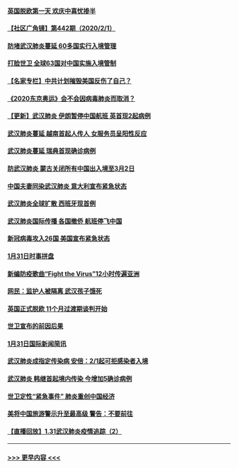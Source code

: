 #### [英国脱欧第一天 欢庆中喜忧掺半](../pages/prog202/a102766971.md?t=02020944) 
#### [【社区广角镜】第442期（2020/2/1）](../pages/prog202/a102766826.md?t=02020944) 
#### [防堵武汉肺炎蔓延  60多国实行入境管理](../pages/prog202/a102766756.md?t=02020944) 
#### [打脸世卫 全球63国对中国实施入境管制](../pages/prog202/a102766497.md?t=02020944) 
#### [【名家专栏】中共计划摧毁美国反伤了自己？](../pages/prog202/a102766174.md?t=02020944) 
#### [《2020东京奥运》会不会因病毒肺炎而取消？](../pages/prog202/a102766393.md?t=02020944) 
#### [【更新】武汉肺炎 伊朗暂停中国航班 英首现2起病例](../pages/prog202/a102758911.md?t=02020944) 
#### [武汉肺炎蔓延  越南首起人传人 女服务员呈阳性反应](../pages/prog202/a102766314.md?t=02020944) 
#### [武汉肺炎蔓延 瑞典首现确诊病例](../pages/prog202/a102766272.md?t=02020944) 
#### [防武汉肺炎 蒙古关闭所有中国出入境至3月2日](../pages/prog202/a102766187.md?t=02020944) 
#### [中国夫妻同染武汉肺炎 意大利宣布紧急状态](../pages/prog202/a102766160.md?t=02020944) 
#### [武汉肺炎全球扩散 西班牙现首例](../pages/prog202/a102766142.md?t=02020944) 
#### [武汉肺炎国际传播 各国撤侨 航班停飞中国](../pages/prog202/a102765851.md?t=02020944) 
#### [新冠病毒攻入26国 美国宣布紧急状态](../pages/prog202/a102766042.md?t=02020944) 
#### [1月31日时事拼盘](../pages/prog202/a102766004.md?t=02020944) 
#### [新编防疫歌曲“Fight the Virus”12小时传遍亚洲](../pages/prog202/a102765868.md?t=02020944) 
#### [网民：监护人被隔离 武汉孩子饿死](../pages/prog202/a102765833.md?t=02020944) 
#### [英国正式脱欧 11个月过渡期谈判开始](../pages/prog202/a102765740.md?t=02020944) 
#### [世卫宣布的前因后果](../pages/prog202/a102765616.md?t=02020944) 
#### [1月31日国际新闻简讯](../pages/prog202/a102765520.md?t=02020944) 
#### [武汉肺炎成指定传染病 安倍：2/1起可拒感染者入境](../pages/prog202/a102765447.md?t=02020944) 
#### [武汉肺炎 韩继首起境内传染 今增加5确诊病例](../pages/prog202/a102765417.md?t=02020944) 
#### [世卫定性“紧急事件” 肺炎重创中国经济](../pages/prog202/a102765298.md?t=02020944) 
#### [美将中国旅游警示升至最高级 警告：不要前往](../pages/prog202/a102765275.md?t=02020944) 
#### [【直播回放】1.31武汉肺炎疫情追踪（2）](../pages/prog202/a102759932.md?t=02020944) 

----
#### [ >>> 更早内容 <<< ](../indexes/prog202-earlier.md)
